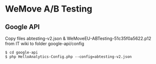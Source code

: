 # WeMove A/B Testing

## Google API

Copy files abtesting-v2.json & WeMoveEU-ABTesting-51c35f0a5622.p12 from IT wiki to folder google-api/config

```
$ cd google-api
$ php HelloAnalytics-Config.php --config=abtesting-v2.json
```